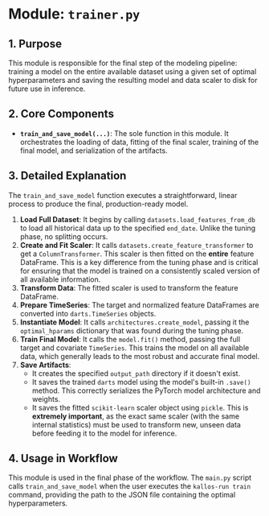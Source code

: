 # Module: `trainer.py`

## 1. Purpose

This module is responsible for the final step of the modeling pipeline: training a model on the entire available dataset using a given set of optimal hyperparameters and saving the resulting model and data scaler to disk for future use in inference.

## 2. Core Components

-   **`train_and_save_model(...)`**: The sole function in this module. It orchestrates the loading of data, fitting of the final scaler, training of the final model, and serialization of the artifacts.

## 3. Detailed Explanation

The `train_and_save_model` function executes a straightforward, linear process to produce the final, production-ready model.

1.  **Load Full Dataset**: It begins by calling `datasets.load_features_from_db` to load all historical data up to the specified `end_date`. Unlike the tuning phase, no splitting occurs.
2.  **Create and Fit Scaler**: It calls `datasets.create_feature_transformer` to get a `ColumnTransformer`. This scaler is then fitted on the **entire** feature DataFrame. This is a key difference from the tuning phase and is critical for ensuring that the model is trained on a consistently scaled version of all available information.
3.  **Transform Data**: The fitted scaler is used to transform the feature DataFrame.
4.  **Prepare TimeSeries**: The target and normalized feature DataFrames are converted into `darts.TimeSeries` objects.
5.  **Instantiate Model**: It calls `architectures.create_model`, passing it the `optimal_hparams` dictionary that was found during the tuning phase.
6.  **Train Final Model**: It calls the `model.fit()` method, passing the full target and covariate `TimeSeries`. This trains the model on all available data, which generally leads to the most robust and accurate final model.
7.  **Save Artifacts**:
    -   It creates the specified `output_path` directory if it doesn't exist.
    -   It saves the trained `darts` model using the model's built-in `.save()` method. This correctly serializes the PyTorch model architecture and weights.
    -   It saves the fitted `scikit-learn` scaler object using `pickle`. This is **extremely important**, as the exact same scaler (with the same internal statistics) must be used to transform new, unseen data before feeding it to the model for inference.

## 4. Usage in Workflow

This module is used in the final phase of the workflow. The `main.py` script calls `train_and_save_model` when the user executes the `kallos-run train` command, providing the path to the JSON file containing the optimal hyperparameters.
